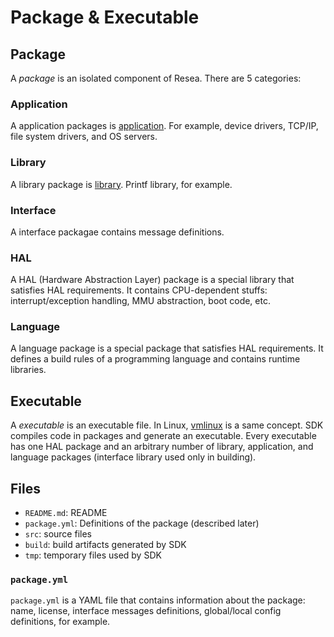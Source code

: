 Package & Executable
====================

Package
-------
A *package* is an isolated component of Resea. There are 5 categories:

### Application
A application packages is [application](https://en.wikipedia.org/wiki/Application_software). For example, device drivers, TCP/IP, file system drivers, and OS servers.

### Library
A library package is [library](https://docs.python.org/3/library/). Printf library, for example.

### Interface
A interface packagae contains message definitions.

### HAL
A HAL (Hardware Abstraction Layer) package is a special library that satisfies HAL requirements.
It contains CPU-dependent stuffs: interrupt/exception handling, MMU abstraction, boot code, etc.


### Language
A language package is a special package that satisfies HAL requirements.
It defines a build rules of a programming language and contains runtime libraries.

Executable
----------

A *executable* is an executable file. In Linux,
[vmlinux](https://en.wikipedia.org/wiki/Vmlinux)
is a same concept. SDK compiles code in packages
and generate an executable. Every executable has one HAL package and an arbitrary number
of library, application, and language packages (interface library used only in building).

Files
-----
- `README.md`: README
- `package.yml`: Definitions of the package (described later)
- `src`: source files
- `build`: build artifacts generated by SDK
- `tmp`: temporary files used by SDK

### `package.yml`
`package.yml` is a YAML file that contains information about the package: name, license,
interface messages definitions, global/local config definitions, for example.

